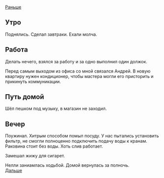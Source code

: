 [Раньше](2021.06.29.md)
## Утро
Поднялись. Сделал завтраки. Ехали молча.
## Работа
Делать нечего, взялся за работу и за одно выполнил один должок.

Перед самым выходом из офиса со мной связался Андрей. В новую квартиру нужен кондиционер, чтобы мастера могли его присторить и прикинуть коммуникации.
## Путь домой
Шёл пешком под музыку, в магазин не заходил.
## Вечер
Поужинал. Хитрым способом помыл посуду. У нас пытались установить фильтр, не смогли полноценно подключить подачу воды к кранам. Раковина стоит без воды. Хоть слив работает.

Замешал жижу для сигарет.

Нелли заниамлась ходьбой. Домой вернулась за полночь.  
[Дальше](../07/2021.07.01.md)